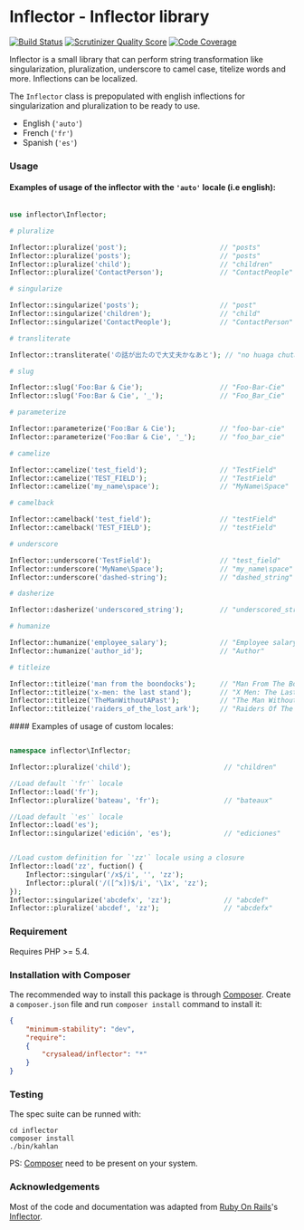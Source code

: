 # Inflector - Inflector library

[![Build Status](https://travis-ci.org/crysalead/inflector.png?branch=master)](https://travis-ci.org/crysalead/inflector) [![Scrutinizer Quality Score](https://scrutinizer-ci.com/g/crysalead/inflector/badges/quality-score.png?b=master)](https://scrutinizer-ci.com/g/crysalead/inflector/) [![Code Coverage](https://scrutinizer-ci.com/g/crysalead/inflector/badges/coverage.png?b=master)](https://scrutinizer-ci.com/g/crysalead/inflector/)

Inflector is a small library that can perform string transformation like singularization, pluralization, underscore to camel case, titelize words
and more. Inflections can be localized.

The `Inflector` class is prepopulated with english inflections for singularization and pluralization to be ready to use.

- English (`'auto'`)
- French (`'fr'`)
- Spanish (`'es'`)

### Usage

#### Examples of usage of the inflector with the `'auto'` locale (i.e english):

```php

use inflector\Inflector;

# pluralize

Inflector::pluralize('post');                       // "posts"
Inflector::pluralize('posts');                      // "posts"
Inflector::pluralize('child');                      // "children"
Inflector::pluralize('ContactPerson');              // "ContactPeople"

# singularize

Inflector::singularize('posts');                    // "post"
Inflector::singularize('children');                 // "child"
Inflector::singularize('ContactPeople');            // "ContactPerson"

# transliterate

Inflector::transliterate('の話が出たので大丈夫かなあと'); // "no huaga chutanode da zhang fukanaato"

# slug

Inflector::slug('Foo:Bar & Cie');                   // "Foo-Bar-Cie"
Inflector::slug('Foo:Bar & Cie', '_');              // "Foo_Bar_Cie"

# parameterize

Inflector::parameterize('Foo:Bar & Cie');           // "foo-bar-cie"
Inflector::parameterize('Foo:Bar & Cie', '_');      // "foo_bar_cie"

# camelize

Inflector::camelize('test_field');                  // "TestField"
Inflector::camelize('TEST_FIELD');                  // "TestField"
Inflector::camelize('my_name\space');               // "MyName\Space"

# camelback

Inflector::camelback('test_field');                 // "testField"
Inflector::camelback('TEST_FIELD');                 // "testField"

# underscore

Inflector::underscore('TestField');                 // "test_field"
Inflector::underscore('MyName\Space');              // "my_name\space"
Inflector::underscore('dashed-string');             // "dashed_string"

# dasherize

Inflector::dasherize('underscored_string');         // "underscored_string"

# humanize

Inflector::humanize('employee_salary');             // "Employee salary"
Inflector::humanize('author_id');                   // "Author"

# titleize

Inflector::titleize('man from the boondocks');      // "Man From The Boondocks"
Inflector::titleize('x-men: the last stand');       // "X Men: The Last Stand"
Inflector::titleize('TheManWithoutAPast');          // "The Man Without A Past"
Inflector::titleize('raiders_of_the_lost_ark');     // "Raiders Of The Lost Ark"

```

#### Examples of usage of custom locales:

```php

namespace inflector\Inflector;

Inflector::pluralize('child');                       // "children"

//Load default `'fr'` locale
Inflector::load('fr');
Inflector::pluralize('bateau', 'fr');                // "bateaux"

//Load default `'es'` locale
Inflector::load('es');
Inflector::singularize('edición', 'es');             // "ediciones"


//Load custom definition for `'zz'` locale using a closure
Inflector::load('zz', fuction() {
	Inflector::singular('/x$/i', '', 'zz');
    Inflector::plural('/([^x])$/i', '\1x', 'zz');
});
Inflector::singularize('abcdefx', 'zz');             // "abcdef"
Inflector::pluralize('abcdef', 'zz');                // "abcdefx"
```


### Requirement

Requires PHP >= 5.4.


### Installation with Composer

The recommended way to install this package is through [Composer](http://getcomposer.org/).
Create a `composer.json` file and run `composer install` command to install it:

```json
{
	"minimum-stability": "dev",
	"require":
	{
		"crysalead/inflector": "*"
	}
}
```


### Testing


The spec suite can be runned with:


```
cd inflector
composer install
./bin/kahlan
```

PS: [Composer](http://getcomposer.org/) need to be present on your system.


### Acknowledgements

Most of the code and documentation was adapted from [Ruby On Rails](http://rubyonrails.org/)'s
[Inflector](http://api.rubyonrails.org/classes/ActiveSupport/Inflector.html).